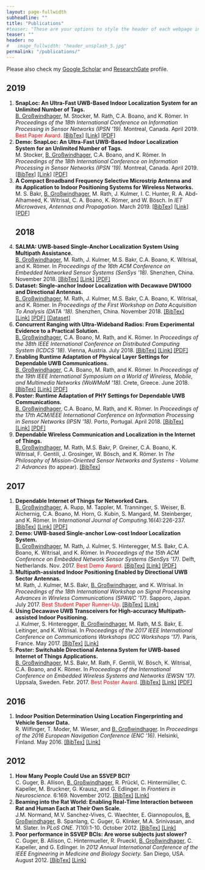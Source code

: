 ```yaml
---
layout: page-fullwidth
subheadline: ""
title: "Publications"
#teaser: "These are your options to style the header of each webpage individually. <em>Feeling Responsive</em> uses <a href='http://srobbin.com/jquery-plugins/backstretch/'>Backstretch by Scott Robin</a> to expand them from left to right. The width should be 1600 pixel or higher using a ratio like 16:9 or 21:9 or 2:1."
teaser: ""
header: no
#   image_fullwidth: "header_unsplash_5.jpg"
permalink: "/publications/"
---
```

<!---<ul>
    {% for post in site.tags.header %}
    <li><a href="{{ site.url }}{{ site.baseurl }}{{ post.url }}">{{ post.title }}</a></li>
    {% endfor %}
</ul>--->

Please also check my <a href="https://scholar.google.at/citations?user=yteSRaIAAAAJ&hl=de&oi=ao">Google Scholar</a> and <a href="https://www.researchgate.net/profile/Bernhard_Grosswindhager">ResearchGate</a> profile.
<h2>2019</h2>

<ol class="bibliography">
<li><span id="grosswindhager2019snaploc"><b>SnapLoc: An Ultra-Fast UWB-Based Indoor Localization System for an Unlimited Number of Tags.</b> <br> <u>B. Großwindhager</u>, M. Stocker, M. Rath, C.A. Boano, and K. Römer. In <i>Proceedings of the 18th International Conference on Information Processing in Sensor Networks (IPSN ’19).</i> Montreal, Canada. April 2019. <font color="red">Best Paper Award. </font></span>
<span onclick="toggleTextgrosswindhager2019snaploc()"><a href="#" onclick="return false;">[BibTex]</a> </span> <a href="https://dl.acm.org/citation.cfm?id=3310389">[Link]</a> <a href="../pubs/grosswindhager2019snaploc.pdf">[PDF]</a> <div class="textgrosswindhager2019snaploc" style="display:none"><div class="highlight"><pre>@inproceedings{grosswindhager2019snaploc,
 author = {Gro{\ss}windhager, Bernhard and Stocker, Michael and Rath, Michael and Boano, Carlo Alberto and R\"{o}mer, Kay},
 title = {SnapLoc: An Ultra-fast UWB-based Indoor Localization System for an Unlimited Number of Tags},
 booktitle = {Proceedings of the 18th International Conference on Information Processing in Sensor Networks},
 series = {IPSN '19},
 year = {2019},
 isbn = {978-1-4503-6284-9},
 location = {Montreal, Quebec, Canada},
 pages = {61--72},
 numpages = {12},
 url = {http://doi.acm.org/10.1145/3302506.3310389},
 doi = {10.1145/3302506.3310389},
 acmid = {3310389}
} 
</pre></div></div> <script> function toggleTextgrosswindhager2019snaploc() { $('.textgrosswindhager2019snaploc').toggle(); } </script>
</li>
<li><span id="stocker2019snaplocdemo"><b>Demo: SnapLoc: An Ultra-Fast UWB-Based Indoor Localization System for an Unlimited Number of Tags.</b> <br> M. Stocker, <u>B. Großwindhager</u>, C.A. Boano, and K. Römer. In <i>Proceedings of the 18th International Conference on Information Processing in Sensor Networks (IPSN ’19).</i> Montreal, Canada. April 2019.</span>
<span onclick="toggleTextstocker2019snaplocdemo()"><a href="#" onclick="return false;">[BibTex]</a> </span> <a href="https://dl.acm.org/citation.cfm?id=3312487">[Link]</a> <a href="../pubs/stocker2019snaplocdemo.pdf">[PDF]</a> <div class="textstocker2019snaplocdemo" style="display:none"><div class="highlight"><pre>@inproceedings{stocker2019snaplocdemo,
 author = {Stocker, Michael and Gro{\ss}windhager, Bernhard and Boano, Carlo Alberto and R\"{o}mer, Kay},
 title = {SnapLoc: An Ultra-fast UWB-based Indoor Localization System for an Unlimited Number of Tags: Demo Abstract},
 booktitle = {Proceedings of the 18th International Conference on Information Processing in Sensor Networks},
 series = {IPSN '19},
 year = {2019},
 isbn = {978-1-4503-6284-9},
 location = {Montreal, Quebec, Canada},
 pages = {348--349},
 numpages = {2},
 url = {http://doi.acm.org/10.1145/3302506.3312487},
 doi = {10.1145/3302506.3312487},
 acmid = {3312487},
} 
</pre></div></div> <script> function toggleTextstocker2019snaplocdemo() { $('.textstocker2019snaplocdemo').toggle(); } </script>
</li>
<li><span id="bakr2019antenna"><b>A Compact Broadband Frequency Selective Microstrip Antenna and its Application to Indoor Positioning Systems for Wireless Networks.</b> <br> M. S. Bakr, <u>B. Großwindhager</u>, M. Rath, J. Kulmer, I. C. Hunter, R. A. Abd-Alhameed, K. Witrisal, C. A. Boano, K. Römer, and W. Bösch. In <i>IET Microwaves, Antennas and Propagation.</i> March 2019.</span>
<span onclick="toggleTextbakr2019antenna()"><a href="#" onclick="return false;">[BibTex]</a> </span> <a
href="http://ietdl.org/t/ga0kX">[Link]</a> <a href="../pubs/bakr2019antenna.pdf">[PDF]</a> <div class="textbakr2019antenna" style="display:none"><div class="highlight"><pre>@article{bakr2019antenna,
  author = {Bakr, Mustafa S. and Gro{\ss}windhager, Bernhard and Rath, Michael and Kulmer, Josef and Hunter, Ian C. and Abd-Alhameed, Raed A. and Witrisal, Klaus and Boano, Carlo A. and R{\"o}mer, Kay and B{\"o}sch}, Wolfgang},
  title = {A Compact Broadband Frequency Selective Microstrip Antenna and Its Application to Indoor Positioning Systems for Wireless Networks},
  ISSN = {1751-8725},
  journal = {IET Microwaves, Antennas & Propagation},
  year = {2019},
  month = {March},
  publisher ={Institution of Engineering and Technology},
}
</pre></div></div> <script> function toggleTextbakr2019antenna() { $('.textbakr2019antenna').toggle(); } </script> </li>

<h2>2018</h2>

<li><span id="grosswindhager2018salma"><b>SALMA: UWB-based Single-Anchor Localization System Using Multipath Assistance.</b> <br> <u>B. Großwindhager</u>, M. Rath, J. Kulmer, M.S. Bakr, C.A. Boano, K. Witrisal, and K. Römer. In <i>Proceedings of the 16th ACM Conference on Embedded Networked Sensor Systems (SenSys '18).</i> Shenzhen, China. November 2018.</span>
<span onclick="toggleTextgrosswindhager2018salma()"><a href="#" onclick="return false;">[BibTex]</a> </span> <a href="https://dl.acm.org/citation.cfm?id=3274844">[Link]</a> <a href="../pubs/grosswindhager2018salma.pdf">[PDF]</a> <div class="textgrosswindhager2018salma" style="display:none"><div class="highlight"><pre>@inproceedings{grosswindhager2018salma,
  author = {Gro{\ss}windhager, Bernhard and Rath, Michael and Kulmer, Josef and Bakr, Mustafa S. and Boano, Carlo Alberto and Witrisal, Klaus and R\"{o}mer, Kay},
  title = {SALMA: UWB-based Single-Anchor Localization System Using Multipath Assistance},
  booktitle = {Proceedings of the 16th ACM Conference on Embedded Networked Sensor Systems},
  series = {SenSys '18},
  year = {2018},
  isbn = {978-1-4503-5952-8},
  location = {Shenzhen, China},
  pages = {132--144},
  doi = {10.1145/3274783.3274844},
} 
</pre></div></div> <script> function toggleTextgrosswindhager2018salma() { $('.textgrosswindhager2018salma').toggle(); } </script> </li>
<li><span id="grosswindhager2018dataset"><b>Dataset: Single-anchor Indoor Localization with Decawave DW1000 and Directional Antennas.</b> <br> <u>B. Großwindhager</u>, M. Rath, J. Kulmer, M.S. Bakr, C.A. Boano, K. Witrisal, and K. Römer. In <i>Proceedings of the First Workshop on Data Acquisition To Analysis (DATA '18).</i> Shenzhen, China. November 2018.</span>
<span onclick="toggleTextgrosswindhager2018dataset()"><a href="#" onclick="return false;">[BibTex]</a> </span> <a href="https://dl.acm.org/citation.cfm?id=3277879">[Link]</a> <a href="../pubs/grosswindhager2018dataset.pdf">[PDF]</a> <a href="https://www.tugraz.at/en/institutes/iti/salma/database/">[Dataset]</a> <div class="textgrosswindhager2018dataset" style="display:none"><div class="highlight"><pre>@inproceedings{grosswindhager2018dataset,
  author={Gro{\ss}windhager, Bernhard and Rath, Michael and Kulmer, Josef and Bakr, Mustafa S and Boano, Carlo Alberto and Witrisal, Klaus and R{\"o}mer, Kay},
  title={Dataset: single-anchor indoor localization with decawave DW1000 and directional antennas},
  booktitle={Proceedings of the First Workshop on Data Acquisition To Analysis},
  series = {DATA '18},
  year = {2018},
  isbn = {978-1-4503-6049-4},
  location = {Shenzhen, China},
  pages = {21--22},
  doi = {10.1145/3277868.3277879},
}
</pre></div></div> <script> function toggleTextgrosswindhager2018dataset() { $('.textgrosswindhager2018dataset').toggle(); } </script> </li>
<li><span id="grosswindhager2018concurrent"><b>Concurrent Ranging with Ultra-Wideband Radios: From Experimental Evidence to a Practical Solution.</b> <br> <u>B. Großwindhager</u>, C.A. Boano, M. Rath, and K. Römer. In <i>Proceedings of the 38th IEEE International Conference on Distributed Computing System (ICDCS '18).</i> Vienna, Austria. July 2018.</span>
<span onclick="toggleTextgrosswindhager2018concurrent()"><a href="#" onclick="return false;">[BibTex]</a> </span> <a href="https://ieeexplore.ieee.org/document/8416412">[Link]</a> <a href="../pubs/grosswindhager2018concurrent.pdf">[PDF]</a> <div class="textgrosswindhager2018concurrent" style="display:none"><div class="highlight"><pre>@inproceedings{grosswindhager2018concurrent,
  author={B. Gro{\ss}windhager and C. A. Boano and M. Rath and K. Römer}, 
  title={Concurrent Ranging with Ultra-Wideband Radios: From Experimental Evidence to a Practical Solution}, 
  booktitle={IEEE 38th International Conference on Distributed Computing Systems (ICDCS)}, 
  year={2018}, 
  volume={}, 
  number={}, 
  pages={1460-1467}, 
  doi={10.1109/ICDCS.2018.00149}, 
  ISSN={2575-8411}, 
  month={July},
} 
</pre></div></div> <script> function toggleTextgrosswindhager2018concurrent() { $('.textgrosswindhager2018concurrent').toggle(); } </script> </li>
<li><span id="grosswindhager2018adaptation"><b>Enabling Runtime Adaptation of Physical Layer Settings for Dependable UWB Communications.</b> <br> <u>B. Großwindhager</u>, C.A. Boano, M. Rath, and K. Römer. In <i>Proceedings of the 19th IEEE International Symposium on a World of Wireless, Mobile, and Multimedia Networks (WoWMoM '18).</i> Crete, Greece. June 2018.</span>
<span onclick="toggleTextgrosswindhager2018adaptation()"><a href="#" onclick="return false;">[BibTex]</a> </span> <a href="https://ieeexplore.ieee.org/document/8449776">[Link]</a> <a href="../pubs/grosswindhager2018adaptation.pdf">[PDF]</a> <div class="textgrosswindhager2018adaptation" style="display:none"><div class="highlight"><pre>@inproceedings{grosswindhager2018adaptation,
  author={B. Gro{\ss}windhager and C. Alberto Boano and M. Rath and K. R{\"o}mer}, 
  booktitle={2018 IEEE 19th International Symposium on "A World of Wireless, Mobile and Multimedia Networks" (WoWMoM)}, 
  title={Enabling Runtime Adaptation of Physical Layer Settings for Dependable UWB Communications}, 
  year={2018}, 
  pages={01-11}, 
  doi={10.1109/WoWMoM.2018.8449776}, 
  month={June},
}
</pre></div></div> <script> function toggleTextgrosswindhager2018adaptation() { $('.textgrosswindhager2018adaptation').toggle(); } </script> </li>
<li><span id="grosswindhager2018posteradaptation"><b>Poster: Runtime Adaptation of PHY Settings for Dependable UWB Communications.</b> <br> <u>B. Großwindhager</u>, C.A. Boano, M. Rath, and K. Römer. In <i>Proceedings of the 17th ACM/IEEE International Conference on Information Processing in Sensor Networks (IPSN '18).</i> Porto, Portugal. April 2018.</span>
<span onclick="toggleTextgrosswindhager2018posteradaptation()"><a href="#" onclick="return false;">[BibTex]</a> </span> <a href="https://dl.acm.org/citation.cfm?id=3207971">[Link]</a> <a href="../pubs/grosswindhager2018adaptationposter.pdf">[PDF]</a> <div class="textgrosswindhager2018posteradaptation" style="display:none"><div class="highlight"><pre>@inproceedings{grosswindhager2018posteradaptation,
  author = {Gro{\ss}windhager, Bernhard and Boano, Carlo Alberto and Rath, Michael and R{\"o}mer, Kay},
  title = {Runtime Adaptation of PHY Settings for Dependable UWB Communications: Poster Abstract},
  booktitle = {Proceedings of the 17th ACM/IEEE International Conference on Information Processing in Sensor Networks},
  series = {IPSN '18},
  year = {2018},
  isbn = {978-1-5386-5298-5},
  location = {Porto, Portugal},
  pages = {128--129},
  doi = {10.1109/IPSN.2018.00027},
}
</pre></div></div> <script> function toggleTextgrosswindhager2018posteradaptation() { $('.textgrosswindhager2018posteradaptation').toggle(); } </script> </li>
<li><span id="grosswindhager2018bookdependable"><b>Dependable Wireless Communication and Localization in the Internet of Things.</b> <br> <u>B. Großwindhager</u>, M. Rath, M.S. Bakr, P. Greiner, C.A. Boano, K. Witrisal, F. Gentili, J. Grosinger, W. Bösch, and K. Römer. In <i>The Philosophy of Mission-Oriented Sensor Networks and Systems - Volume 2: Advances</i> (to appear).</span>
<span onclick="toggleTextgrosswindhager2018bookdependable()"><a href="#" onclick="return false;">[BibTex]</a> </span> <div class="textgrosswindhager2018bookdependable" style="display:none"><div class="highlight"><pre>@article{grosswindhager2018bookdependable,
  author={Gro{\ss}windhager, Bernhard and Rath, Michael and Bakr, Mustafa S and Greiner, Philipp and Boano, Carlo Alberto and Witrisal, Klaus and Gentili, Fabrizio and Grosinger, Jasmin and B{\"o}sch, Wolfgang and R{\"o}mer, Kay},
  title={Dependable Wireless Communication and Localization in the Internet of Things},
  journal={The Philosophy of Mission-Oriented Sensor Networks and Systems - Volume 2: Advance},
  publisher={Springer}
  note = {to appear}
}
</pre></div></div> <script> function toggleTextgrosswindhager2018bookdependable() { $('.textgrosswindhager2018bookdependable').toggle(); } </script> </li>
</ol>



<h2>2017</h2>

<ol class="bibliography">
<li><span id="grosswindhager2017networkedcars"><b>Dependable Internet of Things for Networked Cars.</b> <br> <u>B. Großwindhager</u>, A. Rupp, M. Tappler, M. Tranninger, S. Weiser, B. Aichernig, C.A. Boano, M. Horn, G. Kubin, S. Mangard, M. Steinberger, and K. Römer. In <i>International Journal of Computing.</i>16(4):226-237.</span>
<span onclick="toggleTextgrosswindhager2017networkedcars()"><a href="#" onclick="return false;">[BibTex]</a> </span> <a href="http://www.computingonline.net/computing/article/view/911">[Link]</a> <a href="../pubs/grosswindhager2017networkedcars.pdf">[PDF]</a> <div class="textgrosswindhager2017networkedcars" style="display:none"><div class="highlight"><pre>@article{grosswindhager2017networkedcars,
  author = {Bernhard Gro{\ss}windhager and Astrid Rupp and Martin Tappler and Markus Tranninger and Samuel Weiser and Bernhard Aichernig and Carlo Alberto Boano and Martin Horn and Gernot Kubin and Stefan Mangard and Martin Steinberger and Kay Römer},
  title = {Dependable Internet of Things for Networked Cars},
  journal = {International Journal of Computing},
  volume = {16},
  number = {4},
  year = {2017},
  issn = {2312-5381},
  pages = {226--237},
}
</pre></div></div> <script> function toggleTextgrosswindhager2017networkedcars() { $('.textgrosswindhager2017networkedcars').toggle(); } </script> </li>
<li><span id="grosswindhager2017demosingleanchor"><b>Demo: UWB-based Single-anchor Low-cost Indoor Localization System.</b> <br> <u>B. Großwindhager</u>, M. Rath, J. Kulmer, S. Hinteregger, M.S. Bakr, C.A. Boano, K. Witrisal, and K. Römer. In <i>Proceedings of the 15th ACM Conference on Embedded Network Sensor Systems (SenSys '17). </i> Delft, Netherlands. Nov. 2017. <font color="red">Best Demo Award. </font></span>
<span onclick="toggleTextgrosswindhager2017demosingleanchor()"><a href="#" onclick="return false;">[BibTex]</a> </span> <a href="https://dl.acm.org/citation.cfm?id=3136961">[Link]</a> <a href="../pubs/grosswindhager2017singleanchordemo.pdf">[PDF]</a> <div class="textgrosswindhager2017demosingleanchor" style="display:none"><div class="highlight"><pre>@inproceedings{grosswindhager2017demosingleanchor,
  author = {Gro{\ss}windhager, Bernhard and Rath, Michael and Kulmer, Josef and Hinteregger, Stefan and Bakr, Mustafa and Boano, Carlo Alberto and Witrisal, Klaus and R\"{o}mer, Kay},
  title = {UWB-based Single-anchor Low-cost Indoor Localization System},
  booktitle = {Proceedings of the 15th ACM Conference on Embedded Network Sensor Systems},
  series = {SenSys '17},
  year = {2017},
  isbn = {978-1-4503-5459-2},
  location = {Delft, Netherlands},
  pages = {34:1--34:2},
  doi = {10.1145/3131672.3136961},
}
</pre></div></div> <script> function toggleTextgrosswindhager2017demosingleanchor() { $('.textgrosswindhager2017demosingleanchor').toggle(); } </script> </li>
<li><span id="rath2017directional"><b>Multipath-assisted Indoor Positioning Enabled by Directional UWB Sector Antennas. </b> <br> M. Rath, J. Kulmer, M.S. Bakr, <u>B. Großwindhager</u>, and K. Witrisal. In <i>Proceedings of the 18th International Workshop on Signal Processing Advances in Wireless Communications (SPAWC '17). </i> Sapporo, Japan. July 2017. <font color="red">Best Student Paper Runner-Up. </font></span>
<span onclick="toggleTextrath2017directional()"><a href="#" onclick="return false;">[BibTex]</a> </span> <a href="https://ieeexplore.ieee.org/document/8227739">[Link]</a> <div class="textrath2017directional" style="display:none"><div class="highlight"><pre>@inproceedings{rath2017directional,
  author={M. Rath and J. Kulmer and M. S. Bakr and B. Gro{\ss}windhager and K. Witrisal}, 
  booktitle={2017 IEEE 18th International Workshop on Signal Processing Advances in Wireless Communications (SPAWC)}, 
  title={Multipath-assisted indoor positioning enabled by directional UWB sector antennas}, 
  year={2017}, 
  pages={1-5}, 
  doi={10.1109/SPAWC.2017.8227739}, 
  ISSN={1948-3252}, 
  month={July},
}
</pre></div></div> <script> function toggleTextrath2017directional() { $('.textrath2017directional').toggle(); } </script> </li>
<li><span id="kulmer2017decawave"><b>Using Decawave UWB Transceivers for High-accuracy Multipath-assisted Indoor Positioning. </b> <br> J. Kulmer, S. Hinteregger, <u>B. Großwindhager</u>, M. Rath, M.S. Bakr, E. Leitinger, and K. Witrisal. In <i>Proceedings of the 2017 IEEE International Conference on Communications Workshops (ICC Workshops '17). </i> Paris, France. May 2017. </span>
<span onclick="toggleTextkulmer2017decawave()"><a href="#" onclick="return false;">[BibTex]</a> </span> <a href="https://ieeexplore.ieee.org/document/7962828">[Link]</a> <div class="textkulmer2017decawave" style="display:none"><div class="highlight"><pre>@inproceedings{kulmer2017decawave,
  author={J. Kulmer and S. Hinteregger and B. Gro{\ss}windhager and M. Rath and M. S. Bakr and E. Leitinger and K. Witrisal}, 
  booktitle={2017 IEEE International Conference on Communications Workshops (ICC Workshops)}, 
  title={Using DecaWave UWB transceivers for high-accuracy multipath-assisted indoor positioning}, 
  year={2017}, 
  pages={1239-1245}, 
  doi={10.1109/ICCW.2017.7962828}, 
  ISSN={2474-9133}, 
  month={May},
}
</pre></div></div> <script> function toggleTextkulmer2017decawave() { $('.textkulmer2017decawave').toggle(); } </script> </li>
<li><span id="grosswindhager2017posterswitchable"><b>Poster: Switchable Directional Antenna System for UWB-based Internet of Things Applications.</b> <br> <u>B. Großwindhager</u>, M.S. Bakr, M. Rath, F. Gentili, W. Bösch, K. Witrisal, C.A. Boano, and K. Römer. In <i>Proceedings of the International Conference on Embedded Wireless Systems and Networks (EWSN '17). </i> Uppsala, Sweden. Febr. 2017. <font color="red">Best Poster Award. </font></span>
<span onclick="toggleTextgrosswindhager2017posterswitchable()"><a href="#" onclick="return false;">[BibTex]</a> </span> <a href="https://dl.acm.org/citation.cfm?id=3108044">[Link]</a> <a href="../pubs/grosswindhager2017switchable.pdf">[PDF]</a> <div class="textgrosswindhager2017posterswitchable" style="display:none"><div class="highlight"><pre>@inproceedings{grosswindhager2017posterswitchable,
  author = {Gro{\ss}windhager, Bernhard and Bakr, Mustafa S. and Rath, Michael and Gentili, Fabrizio and B\"{o}sch, Wolfgang and Witrisal, Klaus and Boano, Carlo Alberto and R\"{o}mer, Kay},
  title = {Poster: Switchable Directional Antenna System for UWB-based Internet of Things Applications},
  booktitle = {Proceedings of the 2017 International Conference on Embedded Wireless Systems and Networks},
  series = {EWSN '17},
  year = {2017},
  isbn = {978-0-9949886-1-4},
  location = {Uppsala, Sweden},
  pages = {210--211},
}
</pre></div></div> <script> function toggleTextgrosswindhager2017posterswitchable() { $('.textgrosswindhager2017posterswitchable').toggle(); } </script> </li>
</ol>


<h2>2016</h2>

<ol class="bibliography">
<li><span id="wilfinger2016vehicle"><b>Indoor Position Determination Using Location Fingerprinting and Vehicle Sensor Data. </b> <br> R. Wilfinger, T. Moder, M. Wieser, and <u>B. Großwindhager</u>. In <i>Proceedings of the 2016 European Navigation Conference (ENC '16). </i> Helsinki, Finland. May 2016. </span>
<span onclick="toggleTextwilfinger2016vehicle()"><a href="#" onclick="return false;">[BibTex]</a> </span> <a href="https://ieeexplore.ieee.org/document/7530561">[Link]</a> <div class="textwilfinger2016vehicle" style="display:none"><div class="highlight"><pre>@inproceedings{wilfinger2016vehicle,
  author={R. Wilfinger and T. Moder and M. Wieser and B. Gro{\ss}windhager}, 
  booktitle={2016 European Navigation Conference (ENC)}, 
  title={Indoor position determination using location fingerprinting and vehicle sensor data}, 
  year={2016}, 
  pages={1-9}, 
  doi={10.1109/EURONAV.2016.7530561}, 
  ISSN={}, 
  month={May},
}
</pre></div></div> <script> function toggleTextwilfinger2016vehicle() { $('.textwilfinger2016vehicle').toggle(); } </script> </li>
</ol>

<h2>2012</h2>

<ol class="bibliography">
<li><span id="guger2012ssvep"><b>How Many People Could Use an SSVEP BCI? </b> <br> C. Guger, B. Allison, <u>B. Großwindhager</u>, R. Prückl, C. Hintermüller, C. Kapeller, M. Bruckner, G. Krausz, and G. Edlinger. In <i>Frontiers in Neuroscience. </i> 6:169. November 2012. </span>
<span onclick="toggleTextguger2012ssvep()"><a href="#" onclick="return false;">[BibTex]</a> </span> <a href="https://www.ncbi.nlm.nih.gov/pubmed/23181009">[Link]</a> <div class="textguger2012ssvep" style="display:none"><div class="highlight"><pre>@article{guger2012ssvep,
  title={How many people could use an SSVEP BCI?},
  author={Guger, Christoph and Allison, Brendan Z and Gro{\ss}windhager, Bernhard and Pr{\"u}ckl, Robert and Hinterm{\"u}ller, Christoph and Kapeller, Christoph and Bruckner, Markus and Krausz, Gunther and Edlinger, G{\"u}nter},
  journal={Frontiers in neuroscience},
  volume={6},
  pages={169},
  year={2012},
  publisher={Frontiers}
}
</pre></div></div> <script> function toggleTextguger2012ssvep() { $('.textguger2012ssvep').toggle(); } </script> </li>
<li><span id="normand2012beaming"><b>Beaming into the Rat World: Enabling Real-Time Interaction between Rat and Human Each at Their Own Scale. </b> <br> J.M. Normand, M.V. Sanchez-Vives, C. Waechter, E. Giannopoulos, <u>B. Großwindhager</u>, B. Spanlang, C. Guger, G. Klinker, M.A. Srinivasan, and M. Slater. In <i>PLoS ONE. </i> 7(10):1-10. October 2012. </span>
<span onclick="toggleTextnormand2012beaming()"><a href="#" onclick="return false;">[BibTex]</a> </span> <a href="https://journals.plos.org/plosone/article?id=10.1371/journal.pone.0048331">[Link]</a> <div class="textnormand2012beaming" style="display:none"><div class="highlight"><pre>@article{normand2012beaming,
  title={Beaming into the rat world: enabling real-time interaction between rat and human each at their own scale},
  author={Normand, Jean-Marie and Sanchez-Vives, Maria V and Waechter, Christian and Giannopoulos, Elias and Grosswindhager, Bernhard and Spanlang, Bernhard and Guger, Christoph and Klinker, Gudrun and Srinivasan, Mandayam A and Slater, Mel},
  journal={PloS one},
  volume={7},
  number={10},
  pages={e48331},
  year={2012},
  publisher={Public Library of Science}
}
</pre></div></div> <script> function toggleTextnormand2012beaming() { $('.textnormand2012beaming').toggle(); } </script> </li>
<li><span id="guger2012poorssvep"><b>Poor performance in SSVEP BCIs: Are worse subjects just slower? </b> <br> C. Guger, B. Allison, C. Hintermueller, R. Prueckl, <u>B. Großwindhager</u>, C. Kapeller, and G. Edlinger. In <i>2012 Annual International Conference of the IEEE Engineering in Medicine and Biology Society. </i> San Diego, USA. August 2012. </span>
<span onclick="toggleTextguger2012poorssvep()"><a href="#" onclick="return false;">[BibTex]</a> </span> <a href="https://www.ncbi.nlm.nih.gov/pubmed/23366764">[Link]</a> <div class="textguger2012poorssvep" style="display:none"><div class="highlight"><pre>@inproceedings{guger2012poorssvep,
  author={C. Guger and B. Allison and C. Hintermueller and R. Prueckl and B. Großwindhager and C. Kapeller and G. Edlinger}, 
  booktitle={2012 Annual International Conference of the IEEE Engineering in Medicine and Biology Society}, 
  title={Poor performance in SSVEP BCIs: Are worse subjects just slower?}, 
  year={2012}, 
  pages={3833-3836}, 
  doi={10.1109/EMBC.2012.6346803}, 
  ISSN={1558-4615}, 
  month={Aug},
}
</pre></div></div> <script> function toggleTextguger2012poorssvep() { $('.textguger2012poorssvep').toggle(); } </script> </li>

</ol>





